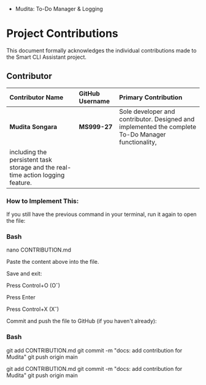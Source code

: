 - Mudita: To-Do Manager & Logging
# Project Contributions

This document formally acknowledges the individual contributions made to the Smart CLI Assistant project.

## Contributor

| Contributor Name | GitHub Username | Primary Contribution |
| :--- | :--- | :--- |
| **Mudita Songara** | **MS999-27** | Sole developer and contributor. Designed and implemented the complete To-Do Manager functionality,     
including the persistent task storage and the real-time action logging feature. |
### How to Implement This:
If you still have the previous command in your terminal, run it again to open the file:

### Bash

nano CONTRIBUTION.md

Paste the content above into the file.

Save and exit:

Press Control+O (Oˆ)

Press Enter

Press Control+X (Xˆ)

Commit and push the file to GitHub (if you haven't already):

### Bash
git add CONTRIBUTION.md
git commit -m "docs: add contribution for Mudita"
git push origin main

git add CONTRIBUTION.md
git commit -m "docs: add contribution for Mudita"
git push origin main
